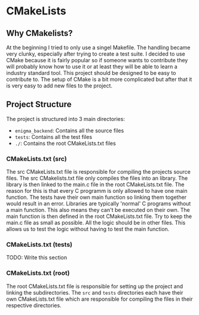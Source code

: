 # CMakeLists

## Why CMakelists?

At the beginning I tried to only use a singel Makefile. The handling became very clunky,
especially after trying to create a test suite. I decided to use CMake because it is fairly
popular so if someone wants to contribute they will probably know how to use it or at least
they will be able to learn a industry standard tool. This project should be designed to be
easy to contribute to. The setup of CMake is a bit more complicated but after that it is
very easy to add new files to the project.

## Project Structure

The project is structured into 3 main directories:

- `enigma_backend`: Contains all the source files
- `tests`: Contains all the test files
- `./`: Contains the root CMakeLists.txt files

### CMakeLists.txt (src)

The src CMakeLists.txt file is responsible for compiling the projects source files.
The src CMakelists.txt file only compiles the files into an library. The library is then
linked to the main.c file in the root CMakeLists.txt file. The reason for this is that
every C programm is only allowed to have one main function.
The tests have their own main function so linking them together would result in an error.
Libraries are typically 'normal' C programs without a main function. This also means they
can't be executed on their own. The main function is then defined in the root CMakeLists.txt
file.
Try to keep the main.c file as small as possible. All the logic should be in other files.
This allows us to test the logic without having to test the main function.

### CMakeLists.txt (tests)

TODO: Write this section

### CMakeLists.txt (root)

The root CMakeLists.txt file is responsible for setting up the project and linking the
subdirectories. The `src` and `tests` directories each have their own CMakeLists.txt file
which are responsible for compiling the files in their respective directories.
